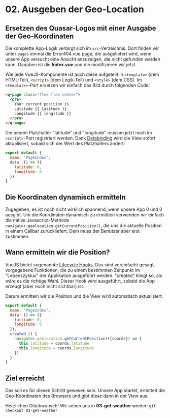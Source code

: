 # 02. Ausgeben der Geo-Location

## Ersetzen des Quasar-Logos mit einer Ausgabe der Geo-Koordinaten

Die komplette App-Logik verbirgt sich im `src`-Verzeichnis. Dort finden wir unter `pages` einmal die Error404.vue page, die ausgeliefert wird, wenn unsere App versucht eine Ansicht anzuzeigen, die nicht gefunden werden kann. Danaben ist die **Index.vue** und die modifizieren wir jetzt.

Wie jede VueJS-Komponente ist auch diese aufgeteilt in `<template>` (dem HTML-Teil), `<script>` (dem Logik-Teil) und `<style>` (dem CSS).
Im `<template>`-Part ersetzen wir einfach das Bild durch folgenden Code:

``` html
<q-page class="flex flex-center">
  <pre>
    Your current position is
    Latitude {{ latitude }}
    Longitude {{ longitude }}
  </pre>
</q-page>
```

Die beiden Platzhalter "latitude" und "longitude" müssen jetzt noch im `<script>`-Part registriert werden. Dank [Databinding](https://v1.vuejs.org/guide/syntax.html) wird die View sofort aktualisiert, sobald sich der Wert des Platzhalters ändert:

``` javascript
export default {
  name: 'PageIndex',
  data: () => ({
    latitude: 0,
    longitude: 0
  })
}
```

## Die Koordinaten dynamisch ermitteln

Zugegeben, es ist noch nicht wirklich spannend, wenn unsere App 0 und 0 ausgibt. Um die Koordinaten dynamisch zu ermittlen verwenden wir einfach die native Javascript-Methode `navigator.geolocation.getCurrentPosition()`, die uns die aktuelle Position in einem Callbar zurückliefert.
Dem muss der Benutzer aber erst zustimmen.

## Wann ermitteln wir die Position?

VueJS bietet sogenannte [Lifecycle Hooks](https://alligator.io/vuejs/component-lifecycle/). Das sind vereinfacht gesagt, vorgegebene Funktionen, die zu einem bestimmten Zeitpunkt im "Lebenszyklus" der Applikation ausgeführt werden.  "created" klingt so, als wäre es die richtige Wahl. Dieser Hook wird ausgeführt, sobald die App erzeugt (aber noch nicht sichtbar) ist.

Darum ermitteln wir die Position und die View wird automatisch aktualisiert.

``` javascript
export default {
  name: 'PageIndex',
  data: () => ({
    latitude: 0,
    longitude: 0
  }),
  created () {
    navigator.geolocation.getCurrentPosition(({coords}) => {
      this.latitude = coords.latitude
      this.longitude = coords.longitude
    })
  }
}
```

## Ziel erreicht

Das soll es für diesen Schritt gewesen sein. Unsere App startet, ermittelt die Geo-Koordinaten des Browsers und gibt diese dann in der View aus.

Herzlichen Glückwunsch! Wir sehen uns in **03-get-weather** wieder: `git checkout 03-get-weather`

